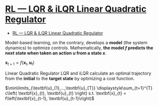 # [RL — LQR & iLQR Linear Quadratic Regulator](https://jonathan-hui.medium.com/rl-lqr-ilqr-linear-quadratic-regulator-a5de5104c750)

- [RL — LQR & iLQR Linear Quadratic Regulator](#rl--lqr--ilqr-linear-quadratic-regulator)

Model-based learning, on the contrary, develops a **model** (the system dynamics) to optimize controls. Mathematically, **the model $f$ predicts the next state when taken an action $u$ from a state $x$**.

$\textbf{x}_{t+1} = f\left(\textbf{x}_{t}, \textbf{u}_{t}\right)$

Linear Quadratic Regulator LQR and iLQR calculate an optimal trajectory from the **initial** to the **target state** by optimizing a cost function.

$\min\limits_{\textbf{u}_{1},...,\textbf{u}_{T}} \displaystyle\sum_{t=1}^{T} c\left( \textbf{x}_{t}, \textbf{u}_{t} \right) s.t. \textbf{x}_{t} = f\left(\textbf{x}_{t-1}, \textbf{u}_{t-1}\right)$


